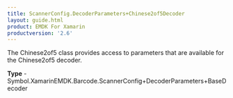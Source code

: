 ```yaml
---
title: ScannerConfig.DecoderParameters+Chinese2of5Decoder
layout: guide.html
product: EMDK For Xamarin 
productversion: '2.6' 
---
```

The Chinese2of5 class provides access to parameters that are available for the Chinese2of5 decoder.

**Type** - Symbol.XamarinEMDK.Barcode.ScannerConfig+DecoderParameters+BaseDecoder

